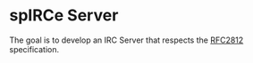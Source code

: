# spIRCe Server

The goal is to develop an IRC Server that respects the [RFC2812](https://www.rfc-editor.org/rfc/rfc2812) specification.